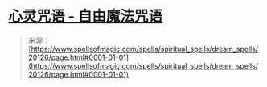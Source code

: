 <!--yml

category: 未分类

date: 2024-06-12 19:02:41

-->

# [心灵咒语 - 自由魔法咒语](https://www.spellsofmagic.com/spells/spiritual_spells/dream_spells/20126/page.html#0001-01-01)

> 来源：[https://www.spellsofmagic.com/spells/spiritual_spells/dream_spells/20126/page.html#0001-01-01](https://www.spellsofmagic.com/spells/spiritual_spells/dream_spells/20126/page.html#0001-01-01)
